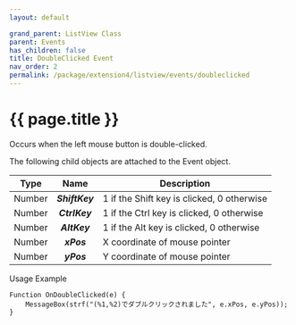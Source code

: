 ```yaml
---
layout: default

grand_parent: ListView Class
parent: Events
has_children: false
title: DoubleClicked Event
nav_order: 2
permalink: /package/extension4/listview/events/doubleclicked
---
```

# {{ page.title }}

Occurs when the left mouse button is double-clicked.

The following child objects are attached to the Event object.

| Type   |     Name     | Description                                |
|--------|:------------:|--------------------------------------------|
| Number | **_ShiftKey_** | 1 if the Shift key is clicked, 0 otherwise |
| Number |  **_CtrlKey_** | 1 if the Ctrl key is clicked, 0 otherwise  |
| Number |  **_AltKey_**  | 1 if the Alt key is clicked, 0 otherwise   |
| Number |   **_xPos_**   | X coordinate of mouse pointer              |
| Number |   **_yPos_**   | Y coordinate of mouse pointer              |


Usage Example

```
Function OnDoubleClicked(e) {
    MessageBox(strf("(%1,%2)でダブルクリックされました", e.xPos, e.yPos));
}
```